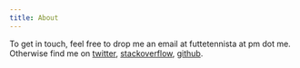 ```yaml
---
title: About
---
```


To get in touch, feel free to drop me an email at futtetennista at pm dot me.
Otherwise find me on [twitter](https://twitter.com/futtetennista),
[stackoverflow](https://stackoverflow.com/story/futtetennista),
[github](https://github.com/futtetennista).
